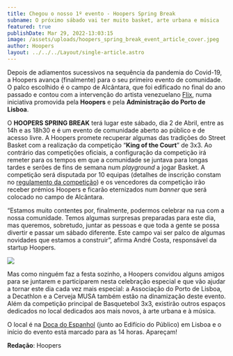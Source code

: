```yaml
---
title: Chegou o nosso 1º evento - Hoopers Spring Break
subname: O próximo sábado vai ter muito basket, arte urbana e música
featured: true
publishDate: Mar 29, 2022-13:03:15
image: /assets/uploads/hoopers_spring_break_event_article_cover.jpeg
author: Hoopers
layout: ../../../Layout/single-article.astro
---
```

<!--StartFragment-->

Depois de adiamentos sucessivos na sequência da pandemia do Covid-19, a Hoopers avança (finalmente) para o seu primeiro evento de comunidade. O palco escolhido é o campo de Alcântara, que foi edificado no final do ano passado e contou com a intervenção do artista venezuelano [Flix](http://flixrobotico), numa iniciativa promovida pela **Hoopers** e pela **Administração do Porto de Lisboa**.

<!--EndFragment-->

<!--StartFragment-->

O **HOOPERS SPRING BREAK** terá lugar este sábado, dia 2 de Abril, entre as 14h e as 18h30 e é um evento de comunidade aberto ao público e de acesso livre. A Hoopers promete recuperar algumas das tradições do Street Basket com a realização da competição “**King of the Court**” de 3x3. Ao contrário das competições oficiais, a configuração da competição irá remeter para os tempos em que a comunidade se juntava para longas tardes e serões de fins de semana num *playground* a jogar Basket. A competição será disputada por 10 equipas (detalhes de inscrição constam no [regulamento da competição](https://docdro.id/sckpaJg)) e os vencedores da competição irão receber prémios Hoopers e ficarão eternizados num *banner* que será colocado no campo de Alcântara.

<!--EndFragment-->

<!--StartFragment-->

“Estamos muito contentes por, finalmente, podermos celebrar na rua com a nossa comunidade. Temos algumas surpresas preparadas para este dia, mas queremos, sobretudo, juntar as pessoas e que toda a gente se possa divertir e passar um sábado diferente. Este campo vai ser palco de algumas novidades que estamos a construir”, afirma André Costa, responsável da startup Hoopers.

<!--EndFragment-->

![](/assets/uploads/agenda.jpg)

<!--StartFragment-->

Mas como ninguém faz a festa sozinho, a Hoopers convidou alguns amigos para se juntarem e participarem nesta celebração especial e que vão ajudar a tornar este dia cada vez mais especial: a Associação do Porto de Lisboa, a Decathlon e a Cerveja MUSA também estão na dinamização deste evento. Além da competição principal de Basquetebol 3x3, existirão outros espaços dedicados no local dedicados aos mais novos, à arte urbana e à música.

<!--EndFragment-->

<!--StartFragment-->

O local é na [Doca do Espanhol](https://goo.gl/maps/WsytofVHg4rBgdrc7) (junto ao Edifício do Público) em Lisboa e o início do evento está marcado para as 14 horas. Apareçam!

<!--EndFragment-->

<!--StartFragment-->

**Redação**: Hoopers

<!--EndFragment-->